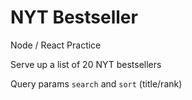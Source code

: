 # NYT Bestseller

Node / React Practice

Serve up a list of 20 NYT bestsellers

Query params `search` and `sort` (title/rank)